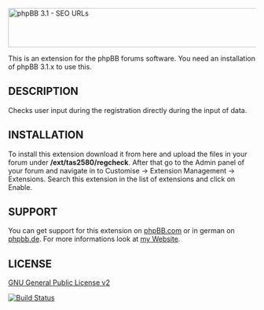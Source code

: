 <img src="https://tas2580.net/downloads/phpbb-ajax-regcheck/image.png" width="600" height="80" alt="phpBB 3.1 - SEO URLs" />

This is an extension for the phpBB forums software. You need an installation of phpBB 3.1.x to use this.

DESCRIPTION
-------
Checks user input during the registration directly during the input of data.

INSTALLATION
----------
To install this extension download it from here and upload the files in your forum under <b>/ext/tas2580/regcheck</b>.
After that go to the Admin panel of your forum and navigate in to Customise -> Extension Management -> Extensions. Search this extension in the list of extensions and click on Enable.


SUPPORT
-------
You can get support for this extension on <a href="https://www.phpbb.com/community/viewtopic.php?f=456&t=2346906">phpBB.com</a>
or in german on <a href="https://www.phpbb.de/community/viewtopic.php?f=149&t=236071">phpbb.de</a>. For more informations look at
<a href="https://tas2580.net/downloads/phpbb-ajax-regcheck/">my Website</a>.

LICENSE
-------
<a href="http://opensource.org/licenses/gpl-2.0.php">GNU General Public License v2</a>

[![Build Status](https://travis-ci.org/tas2580/regcheck.svg?branch=master)](https://travis-ci.org/tas2580/regcheck)
